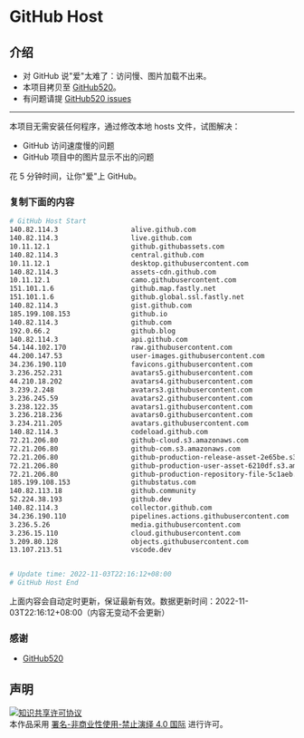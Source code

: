 # GitHub Host
## 介绍
- 对 GitHub 说"爱"太难了：访问慢、图片加载不出来。
- 本项目拷贝至 [GitHub520](https://github.com/521xueweihan/GitHub520)。
- 有问题请提 [GitHub520 issues](https://github.com/521xueweihan/GitHub520/issues/new)

---

本项目无需安装任何程序，通过修改本地 hosts 文件，试图解决：
- GitHub 访问速度慢的问题
- GitHub 项目中的图片显示不出的问题

花 5 分钟时间，让你"爱"上 GitHub。

### 复制下面的内容
```bash
# GitHub Host Start
140.82.114.3                  alive.github.com
140.82.114.3                  live.github.com
10.11.12.1                    github.githubassets.com
140.82.114.3                  central.github.com
10.11.12.1                    desktop.githubusercontent.com
140.82.114.3                  assets-cdn.github.com
10.11.12.1                    camo.githubusercontent.com
151.101.1.6                   github.map.fastly.net
151.101.1.6                   github.global.ssl.fastly.net
140.82.114.3                  gist.github.com
185.199.108.153               github.io
140.82.114.3                  github.com
192.0.66.2                    github.blog
140.82.114.3                  api.github.com
54.144.102.170                raw.githubusercontent.com
44.200.147.53                 user-images.githubusercontent.com
34.236.190.110                favicons.githubusercontent.com
3.236.252.231                 avatars5.githubusercontent.com
44.210.18.202                 avatars4.githubusercontent.com
3.239.2.248                   avatars3.githubusercontent.com
3.236.245.59                  avatars2.githubusercontent.com
3.238.122.35                  avatars1.githubusercontent.com
3.236.218.236                 avatars0.githubusercontent.com
3.234.211.205                 avatars.githubusercontent.com
140.82.114.3                  codeload.github.com
72.21.206.80                  github-cloud.s3.amazonaws.com
72.21.206.80                  github-com.s3.amazonaws.com
72.21.206.80                  github-production-release-asset-2e65be.s3.amazonaws.com
72.21.206.80                  github-production-user-asset-6210df.s3.amazonaws.com
72.21.206.80                  github-production-repository-file-5c1aeb.s3.amazonaws.com
185.199.108.153               githubstatus.com
140.82.113.18                 github.community
52.224.38.193                 github.dev
140.82.114.3                  collector.github.com
34.236.190.110                pipelines.actions.githubusercontent.com
3.236.5.26                    media.githubusercontent.com
3.236.15.110                  cloud.githubusercontent.com
3.209.80.128                  objects.githubusercontent.com
13.107.213.51                 vscode.dev


# Update time: 2022-11-03T22:16:12+08:00
# GitHub Host End

```
上面内容会自动定时更新，保证最新有效。数据更新时间：2022-11-03T22:16:12+08:00（内容无变动不会更新）

### 感谢

- [GitHub520](https://github.com/521xueweihan/GitHub520)

## 声明
<a rel="license" href="https://creativecommons.org/licenses/by-nc-nd/4.0/deed.zh"><img alt="知识共享许可协议" style="border-width: 0" src="https://licensebuttons.net/l/by-nc-nd/4.0/88x31.png"></a><br>本作品采用 <a rel="license" href="https://creativecommons.org/licenses/by-nc-nd/4.0/deed.zh">署名-非商业性使用-禁止演绎 4.0 国际</a> 进行许可。